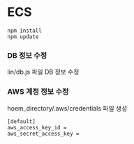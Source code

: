 # ECS

```
npm install
npm update
```

### DB 정보 수정
lin/db.js 파일 DB 정보 수정
### AWS 계정 정보 수정
hoem_directory/.aws/credentials 파일 생성
```
[default]
aws_access_key_id = 
aws_secret_access_key = 
```




